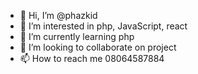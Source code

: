 - 👋 Hi, I’m @phazkid
- 👀 I’m interested in php, JavaScript, react
- 🌱 I’m currently learning php
- 💞️ I’m looking to collaborate on project
- 📫 How to reach me 08064587884

<!---
phazkid/phazkid is a ✨ special ✨ repository because its `README.md` (this file) appears on your GitHub profile.
You can click the Preview link to take a look at your changes.
--->
